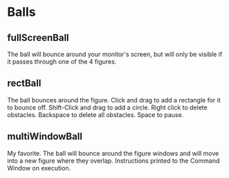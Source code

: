 # Balls

## fullScreenBall
The ball will bounce around your monitor's screen, but will only be visible if it passes through one of the 4 figures.

## rectBall
The ball bounces around the figure. Click and drag to add a rectangle for it to bounce off. Shift-Click and drag to add a circle. Right click to delete obstacles. Backspace to delete all obstacles. Space to pause.

## multiWindowBall
My favorite. The ball will bounce around the figure windows and will move into a new figure where they overlap. Instructions printed to the Command Window on execution.
